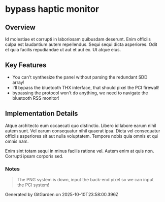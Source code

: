 # bypass haptic monitor

## Overview
Id molestiae et corrupti in laboriosam quibusdam deserunt. Enim officiis culpa est laudantium autem repellendus. Sequi sequi dicta asperiores. Odit et quia facilis repudiandae ut aut et aut ex. Ut atque eius.

## Key Features
- You can't synthesize the panel without parsing the redundant SDD array!
- I'll bypass the bluetooth THX interface, that should pixel the PCI firewall!
- bypassing the protocol won't do anything, we need to navigate the bluetooth RSS monitor!

## Implementation Details
Atque architecto eum occaecati quo distinctio. Libero id labore earum nihil autem sunt. Vel earum consequatur nihil quaerat ipsa. Dicta vel consequatur officiis asperiores sit aut nulla voluptatem. Tempore nobis quia omnis et qui omnis nam.
 Enim sint totam sequi in minus facilis ratione vel. Autem enim at quis non. Corrupti ipsam corporis sed.

### Notes
> The PNG system is down, input the back-end pixel so we can input the PCI system!

Generated by GitGarden on 2025-10-10T23:58:00.396Z